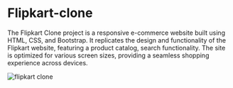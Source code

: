 # Flipkart-clone
The Flipkart Clone project is a responsive e-commerce website built using HTML, CSS, and Bootstrap. It replicates the design and functionality of the Flipkart website, featuring a product catalog, search functionality. The site is optimized for various screen sizes, providing a seamless shopping experience across devices.

![flipkart clone](https://github.com/user-attachments/assets/3d7597f0-aaa2-4606-b465-941126f450e1)

